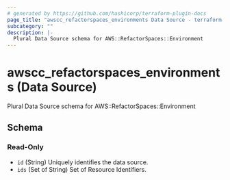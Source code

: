 ```yaml
---
# generated by https://github.com/hashicorp/terraform-plugin-docs
page_title: "awscc_refactorspaces_environments Data Source - terraform-provider-awscc"
subcategory: ""
description: |-
  Plural Data Source schema for AWS::RefactorSpaces::Environment
---
```


# awscc_refactorspaces_environments (Data Source)

Plural Data Source schema for AWS::RefactorSpaces::Environment



<!-- schema generated by tfplugindocs -->
## Schema

### Read-Only

- `id` (String) Uniquely identifies the data source.
- `ids` (Set of String) Set of Resource Identifiers.
